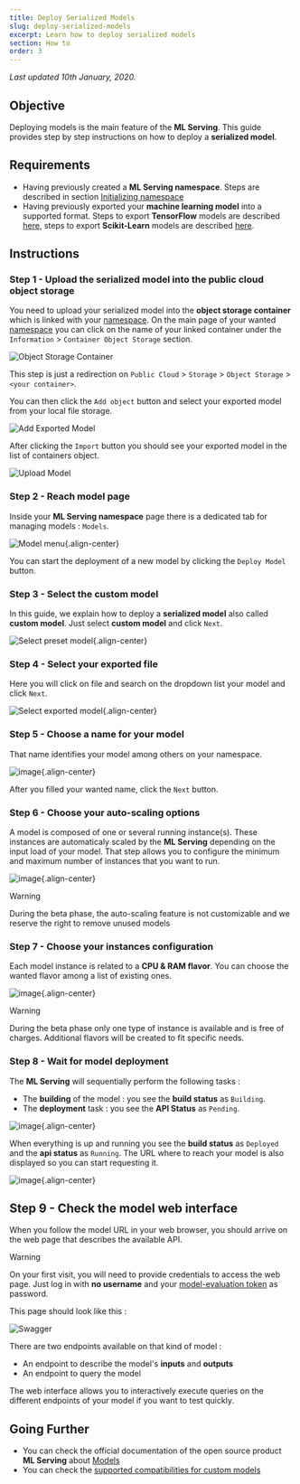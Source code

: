 ```yaml
---
title: Deploy Serialized Models
slug: deploy-serialized-models
excerpt: Learn how to deploy serialized models
section: How to
order: 3
---
```

*Last updated 10th January, 2020.*

## Objective

Deploying models is the main feature of the **ML Serving**. This guide provides step by step instructions on how to deploy a **serialized model**.

## Requirements

-   Having previously created a **ML Serving namespace**. Steps are described in section [Initializing namespace](../initialize-namespace)
-   Having previously exported your **machine learning model** into a supported format. Steps to export **TensorFlow** models are described [here](../export-tensorflow-models), steps to export **Scikit-Learn** models are described [here](../export-sklearn-models).

## Instructions

### Step 1 - Upload the serialized model into the public cloud object storage

You need to upload your serialized model into the **object storage container** which is linked with your [namespace](../namespaces). On the main page of your wanted [namespace](../namespaces) you can click on the name of your linked container under the `Information` &gt; `Container Object Storage` section.

![Object Storage Container](images/00_information_object_storage_container.png)

This step is just a redirection on `Public Cloud` &gt; `Storage` &gt; `Object Storage` &gt; `<your container>`.

You can then click the `Add object` button and select your exported model from your local file storage.

![Add Exported Model](images/01_add_exported_model.png)

After clicking the `Import` button you should see your exported model in the list of containers object.

![Upload Model](images/02_uploaded_model.png)

### Step 2 - Reach model page

Inside your **ML Serving namespace** page there is a dedicated tab for managing models : `Models`.

![Model menu](images/03_model_menu.png){.align-center}

You can start the deployment of a new model by clicking the `Deploy Model` button.

### Step 3 - Select the custom model

In this guide, we explain how to deploy a **serialized model** also called **custom model**. Just select **custom model** and click `Next`.

![Select preset model](images/04_select_custom_model.png){.align-center}

### Step 4 - Select your exported file

Here you will click on file and search on the dropdown list your model and click `Next`.

![Select exported model](images/05_select_exported_file.png){.align-center}

### Step 5 - Choose a name for your model

That name identifies your model among others on your namespace.

![image](images/06_select_model_name.png){.align-center}

After you filled your wanted name, click the `Next` button.

### Step 6 - Choose your auto-scaling options

A model is composed of one or several running instance(s). These instances are automaticaly scaled by the **ML Serving** depending on the input load of your model. That step allows you to configure the minimum and maximum number of instances that you want to run.

![image](images/07_select_auto_scale.png){.align-center}

> [!warning]
>
> During the beta phase, the auto-scaling feature is not customizable and we reserve the right to remove unused models

### Step 7 - Choose your instances configuration

Each model instance is related to a **CPU & RAM flavor**. You can choose the wanted flavor among a list of existing ones.

![image](images/08_select_instance_configuration.png){.align-center}

> [!warning]
>
> During the beta phase only one type of instance is available and is free of charges. Additional flavors will be created to fit specific needs.

### Step 8 - Wait for model deployment

The **ML Serving** will sequentially perform the following tasks :

-   The **building** of the model : you see the **build status** as `Building`.
-   The **deployment** task : you see the **API Status** as `Pending`.

![image](images/09_model_deploying.png){.align-center}

When everything is up and running you see the **build status** as `Deployed` and the **api status** as `Running`. The URL where to reach your model is also displayed so you can start requesting it.

![image](images/10_model_deployed.png){.align-center}

## Step 9 - Check the model web interface

When you follow the model URL in your web browser, you should arrive on the web page that describes the available API.

> [!warning]
>
> On your first visit, you will need to provide credentials to access the web page. Just log in with **no username** and your [model-evaluation token](../tokens) as password.

This page should look like this :

![Swagger](images/11_swagger.png)

There are two endpoints available on that kind of model :

-   An endpoint to describe the model's **inputs** and **outputs**
-   An endpoint to query the model

The web interface allows you to interactively execute queries on the different endpoints of your model if you want to test quickly.

## Going Further

-   You can check the official documentation of the open source product **ML Serving** about [Models](../models)
-   You can check the [supported compatibilities for custom models](../compatibility-matrix)
